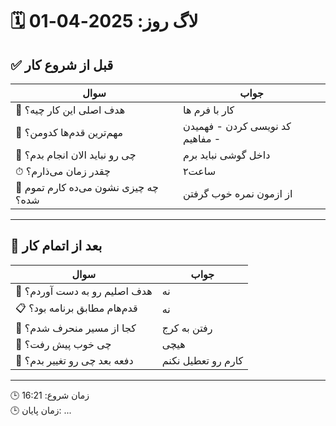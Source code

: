 # 🗓️ لاگ روز:  2025-04-01

## ✅ قبل از شروع کار

| سوال                                 | جواب                                |
| ------------------------------------ | ----------------------------------- |
| 🎯 هدف اصلی این کار چیه؟             | کار با فرم ها                       |
| 🧩 مهم‌ترین قدم‌ها کدومن؟            | کد نویسی کردن - فهمیدن مفاهیم -<br> |
| 🚫 چی رو نباید الان انجام بدم؟       | داخل گوشی نباید برم                 |
| ⏱ چقدر زمان می‌ذارم؟                 | ۲ساعت                               |
| 📌 چه چیزی نشون می‌ده کارم تموم شده؟ | از ازمون نمره خوب گرفتن             |

---

## 🧩 بعد از اتمام کار

| سوال                          | جواب               |
| ----------------------------- | ------------------ |
| 🎯 هدف اصلیم رو به دست آوردم؟ | نه                 |
| 📋 قدم‌هام مطابق برنامه بود؟  | نه                 |
| 🧭 کجا از مسیر منحرف شدم؟     | رفتن به کرج        |
| 🌟 چی خوب پیش رفت؟            | هیچی               |
| 🔁 دفعه بعد چی رو تغییر بدم؟  | کارم رو تعطیل نکنم |

---
🕒 زمان شروع: 16:21  
🕒 زمان پایان: ...
